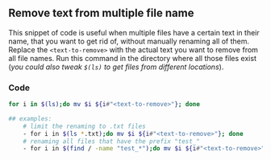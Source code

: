 ## Remove text from multiple file name

This snippet of code is useful when multiple files have a certain text in their name, that you want to get rid of, without manually
renaming all of them. Replace the `<text-to-remove>` with the actual text you want to remove from all file names. Run this 
command in the directory where all those files exist (*you could also tweak `$(ls)` to get files from different locations*). 

### Code
```bash
for i in $(ls);do mv $i ${i#"<text-to-remove>"}; done

## examples:
    # limit the renaming to .txt files
    - for i in $(ls *.txt);do mv $i ${i#"<text-to-remove>"}; done 
    # renaming all files that have the prefix "test_"
    - for i in $(find / -name "test_*");do mv $i ${i#"<text-to-remove>"}; done
```
